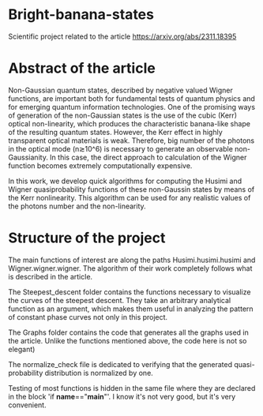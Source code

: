 # Bright-banana-states
Scientific project related to the article https://arxiv.org/abs/2311.18395

# Abstract of the article
Non-Gaussian quantum states, described by negative valued Wigner functions, are important both for fundamental tests of quantum physics and for emerging quantum information technologies. One of the promising ways of generation of the non-Gaussian states is the use of the cubic (Kerr) optical non-linearity, which produces the characteristic banana-like shape of the resulting quantum states. However, the Kerr effect in highly transparent optical materials is weak. Therefore, big number of the photons in the optical mode (n≳10^6) is necessary to generate an observable non-Gaussianity. In this case, the direct approach to calculation of the Wigner function becomes extremely computationally expensive.

In this work, we develop quick algorithms for computing the Husimi and Wigner quasiprobability functions of these non-Gaussin states by means of the Kerr nonlinearity. This algorithm can be used for any realistic values of the photons number and the non-linearity. 

# Structure of the project
The main functions of interest are along the paths Husimi.husimi.husimi and Wigner.wigner.wigner. The algorithm of their work completely follows what is described in the article.

The Steepest_descent folder contains the functions necessary to visualize the curves of the steepest descent. They take an arbitrary analytical function as an argument, which makes them useful in analyzing the pattern of constant phase curves not only in this project.

The Graphs folder contains the code that generates all the graphs used in the article. Unlike the functions mentioned above, the code here is not so elegant)

The normalize_check file is dedicated to verifying that the generated quasi-probability distribution is normalized by one.

Testing of most functions is hidden in the same file where they are declared in the block 'if __name__=="__main__"'. I know it's not very good, but it's very convenient.
